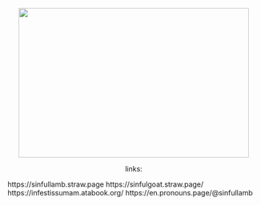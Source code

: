 <p align="center">
 <img width="460" height="300" src="https://media1.tenor.com/m/WO0bc_m9OIUAAAAC/wheres-my-husband-wheres-tobias.gif"
</p>
<p align="center">
links:
</p>
https://sinfullamb.straw.page https://sinfulgoat.straw.page/ https://infestissumam.atabook.org/ https://en.pronouns.page/@sinfullamb
